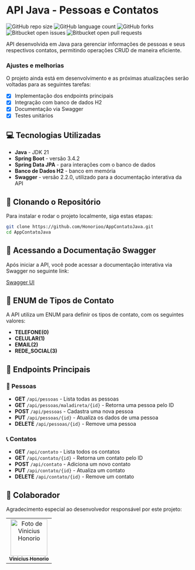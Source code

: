 # API Java - Pessoas e Contatos

![GitHub repo size](https://img.shields.io/github/repo-size/Honorioo/AppContatoJava?style=for-the-badge)
![GitHub language count](https://img.shields.io/github/languages/count/Honorioo/AppContatoJava?style=for-the-badge)
![GitHub forks](https://img.shields.io/github/forks/Honorioo/AppContatoJava?style=for-the-badge)
![Bitbucket open issues](https://img.shields.io/bitbucket/issues/Honorioo/AppContatoJava?style=for-the-badge)
![Bitbucket open pull requests](https://img.shields.io/bitbucket/pr-raw/Honorioo/AppContatoJava?style=for-the-badge)

API desenvolvida em Java para gerenciar informações de pessoas e seus respectivos contatos, permitindo operações CRUD de maneira eficiente.

### Ajustes e melhorias

O projeto ainda está em desenvolvimento e as próximas atualizações serão voltadas para as seguintes tarefas:

- [x] Implementação dos endpoints principais
- [x] Integração com banco de dados H2
- [x] Documentação via Swagger
- [x] Testes unitários

## 💻 Tecnologias Utilizadas

- **Java** - JDK 21  
- **Spring Boot** - versão 3.4.2  
- **Spring Data JPA** - para interações com o banco de dados  
- **Banco de Dados H2** - banco em memória  
- **Swagger** - versão 2.2.0, utilizado para a documentação interativa da API  

## 🚀 Clonando o Repositório

Para instalar e rodar o projeto localmente, siga estas etapas:

```bash
git clone https://github.com/Honorioo/AppContatoJava.git
cd AppContatoJava
```

## 📜 Acessando a Documentação Swagger

Após iniciar a API, você pode acessar a documentação interativa via Swagger no seguinte link:

[Swagger UI](http://localhost:8080/swagger-ui/index.html)

## 📌 ENUM de Tipos de Contato

A API utiliza um ENUM para definir os tipos de contato, com os seguintes valores:

- **TELEFONE(0)**  
- **CELULAR(1)**  
- **EMAIL(2)**  
- **REDE_SOCIAL(3)**  

## 📌 Endpoints Principais

### 🧑 Pessoas

- **GET** `/api/pessoas` - Lista todas as pessoas
- **GET** `/api/pessoas/maladireta/{id}` - Retorna uma pessoa pelo ID
- **POST** `/api/pessoas` - Cadastra uma nova pessoa
- **PUT** `/api/pessoas/{id}` - Atualiza os dados de uma pessoa
- **DELETE** `/api/pessoas/{id}` - Remove uma pessoa

### 📞 Contatos

- **GET** `/api/contato` - Lista todos os contatos
- **GET** `/api/contato/{id}` - Retorna um contato pelo ID
- **POST** `/api/contato` - Adiciona um novo contato
- **PUT** `/api/contato/{id}` - Atualiza um contato
- **DELETE** `/api/contato/{id}` - Remove um contato

## 🤝 Colaborador

Agradecimento especial ao desenvolvedor responsável por este projeto:

<table>
  <tr>
    <td align="center">
      <a href="https://github.com/Honorioo">
        <img src="https://avatars.githubusercontent.com/u/79340843?v=4" width="100px;" alt="Foto de Vinicius Honorio"/><br>
        <sub>
          <b>Vinicius Honorio</b>
        </sub>
      </a>
    </td>
  </tr>
</table>
